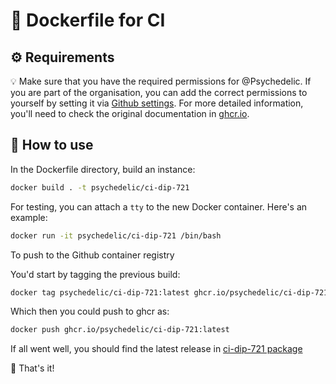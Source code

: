 # 🤖 Dockerfile for CI

## ⚙️ Requirements

💡 Make sure that you have the required permissions for @Psychedelic. If you are part of the organisation, you can add the correct permissions to yourself by setting it via [Github settings](https://github.com/settings/tokens). For more detailed information, you'll need to check the original documentation in [ghcr.io](https://github.com/features/packages).

## 🤔 How to use

In the Dockerfile directory, build an instance:

```sh
docker build . -t psychedelic/ci-dip-721
```

For testing, you can attach a `tty` to the new Docker container. Here's an example:

```sh
docker run -it psychedelic/ci-dip-721 /bin/bash
```

To push to the Github container registry

You'd start by tagging the previous build:

```sh
docker tag psychedelic/ci-dip-721:latest ghcr.io/psychedelic/ci-dip-721:latest
```

Which then you could push to ghcr as:

```sh
docker push ghcr.io/psychedelic/ci-dip-721:latest
```

If all went well, you should find the latest release in [ci-dip-721 package](https://github.com/Psychedelic/DIP721/pkgs/container/ci-dip-721)

👏 That's it!